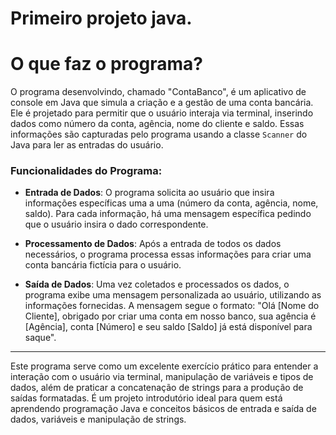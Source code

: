 # Primeiro projeto java.

# O que faz o programa?

O programa desenvolvindo, chamado "ContaBanco", é um aplicativo de console em Java que simula a criação e a gestão de uma conta bancária. Ele é projetado para permitir que o usuário interaja via terminal, inserindo dados como número da conta, agência, nome do cliente e saldo. Essas informações são capturadas pelo programa usando a classe `Scanner` do Java para ler as entradas do usuário.
### Funcionalidades do Programa:

- **Entrada de Dados**: O programa solicita ao usuário que insira informações específicas uma a uma (número da conta, agência, nome, saldo). Para cada informação, há uma mensagem específica pedindo que o usuário insira o dado correspondente.
    
- **Processamento de Dados**: Após a entrada de todos os dados necessários, o programa processa essas informações para criar uma conta bancária fictícia para o usuário.
    
- **Saída de Dados**: Uma vez coletados e processados os dados, o programa exibe uma mensagem personalizada ao usuário, utilizando as informações fornecidas. A mensagem segue o formato: "Olá [Nome do Cliente], obrigado por criar uma conta em nosso banco, sua agência é [Agência], conta [Número] e seu saldo [Saldo] já está disponível para saque".
    
---

Este programa serve como um excelente exercício prático para entender a interação com o usuário via terminal, manipulação de variáveis e tipos de dados, além de praticar a concatenação de strings para a produção de saídas formatadas. É um projeto introdutório ideal para quem está aprendendo programação Java e conceitos básicos de entrada e saída de dados, variáveis e manipulação de strings.
